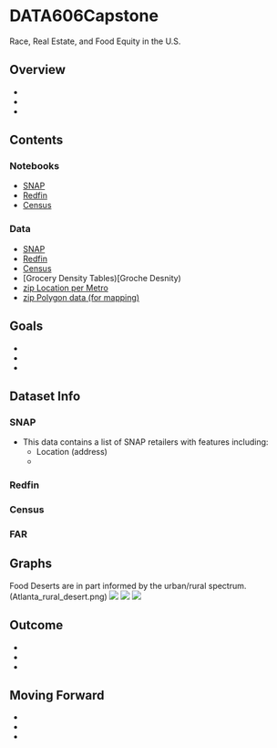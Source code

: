 # DATA606Capstone
Race, Real Estate, and Food Equity in the U.S.


## Overview
-
-
-
## Contents
### Notebooks
- [SNAP]()
- [Redfin]()
- [Census]()
### Data
- [SNAP](SNAP_Data.csv)
- [Redfin]()
- [Census]()
- [Grocery Density Tables)[Groche Desnity)
- [zip Location per Metro](Metro_Zips)
- [zip Polygon data (for mapping)](Shape_Files)
## Goals
-
-
-
## Dataset Info
### SNAP
- This data contains a list of SNAP retailers with features including:
  - Location (address)
  - 
### Redfin
### Census
### FAR

## Graphs
Food Deserts are in part informed by the urban/rural spectrum. 
(Atlanta_rural_desert.png) <img src="Atlanta_ubran_desert.png"/>
<img src="Baltimore_rural_desert.png"/> <img src="Baltimore_urban_desert.png"/>

## Outcome
-
-
-
## Moving Forward
-
-
-

